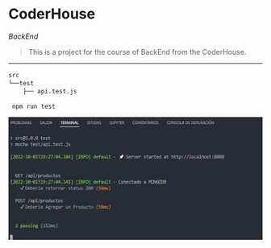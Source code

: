 # CoderHouse

*BackEnd*

> This is a project for the course of BackEnd from the CoderHouse.

---
````
src
└──test
    ├── api.test.js
````

````
 npm run test
````

![img](Img.png)